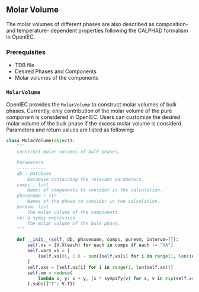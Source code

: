 ## Molar Volume
The molar volumes of different phases are also described as composition- and temperature- dependent properties following the CALPHAD formalism in OpenIEC.

### Prerequisites

- TDB file
- Desired Phases and Components
- Molar volumes of the components

### `MolarVolume`
OpenIEC provides the `MolarVolume` to construct molar volumes of bulk phases. Currently, only contribution of the molar volume of the pure component is considered in OpenIEC. Users can customize the desired molar volume of the bulk phase if the excess molar volume is considerd. Parameters and return values are listed as following:

```python
class MolarVolume(object):
    """
    Construct molar volumes of bulk phases.

    Parameters
    -----------
    db : Database
        Database containing the relevant parameters.
    comps : list
        Names of components to consider in the calculation.
    phasename : str
        Names of the phase to consider in the calculation.    
    purevm: list 
        The molar volume of the components.
    vm: a sympy expression
        The molar volume of the bulk phase.
    """

    def __init__(self, db, phasename, comps, purevm, intervm=[]):
        self.xs = [V.X(each) for each in comps if each != "VA"]
        self.vars_xs = [
            (self.xs[0], 1.0 - sum([self.xs[i] for i in range(1, len(self.xs))]))
        ]
        self.xxs = [self.xs[i] for i in range(1, len(self.xs))]
        self.vm = reduce(
            lambda x, y: x + y, [x * sympify(v) for x, v in zip(self.xs, purevm)]
        ).subs({"T": V.T})
```